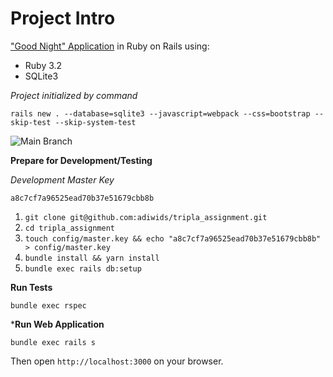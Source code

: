 # Project Intro

["Good Night" Application](/ASSIGNMENT.md) in Ruby on Rails using:

* Ruby 3.2
* SQLite3

_Project initialized by command_

```
rails new . --database=sqlite3 --javascript=webpack --css=bootstrap --skip-test --skip-system-test
```

![Main Branch](https://github.com/adiwids/tripla_assignment/actions/workflows/test.yml/badge.svg?branch=main)

**Prepare for Development/Testing**

_Development Master Key_
```
a8c7cf7a96525ead70b37e51679cbb8b
```

1. `git clone git@github.com:adiwids/tripla_assignment.git`
2. `cd tripla_assignment`
3. `touch config/master.key && echo "a8c7cf7a96525ead70b37e51679cbb8b" > config/master.key`
3. `bundle install && yarn install`
4. `bundle exec rails db:setup`

**Run Tests**

```
bundle exec rspec
```

***Run Web Application**

```
bundle exec rails s
```

Then open `http://localhost:3000` on your browser.

